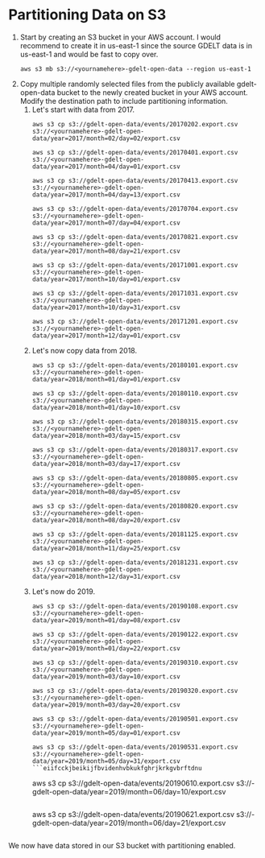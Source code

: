 # Partitioning Data on S3

1. Start by creating an S3 bucket in your AWS account. I would recommend to create it in us-east-1 since the source GDELT data is in us-east-1 and would be fast to copy over.
    ```
    aws s3 mb s3://<yournamehere>-gdelt-open-data --region us-east-1
    ```
1. Copy multiple randomly selected files from the publicly available gdelt-open-data bucket to the newly created bucket in your AWS account. Modify the destination path to include partitioning information.
    1. Let's start with data from 2017.
        ```
        aws s3 cp s3://gdelt-open-data/events/20170202.export.csv s3://<yournamehere>-gdelt-open-data/year=2017/month=02/day=02/export.csv
        ```
        ```
        aws s3 cp s3://gdelt-open-data/events/20170401.export.csv s3://<yournamehere>-gdelt-open-data/year=2017/month=04/day=01/export.csv
        ```
        ```
        aws s3 cp s3://gdelt-open-data/events/20170413.export.csv s3://<yournamehere>-gdelt-open-data/year=2017/month=04/day=13/export.csv
        ```
        ```
        aws s3 cp s3://gdelt-open-data/events/20170704.export.csv s3://<yournamehere>-gdelt-open-data/year=2017/month=07/day=04/export.csv
        ```
        ```
        aws s3 cp s3://gdelt-open-data/events/20170821.export.csv s3://<yournamehere>-gdelt-open-data/year=2017/month=08/day=21/export.csv
        ```
        ```
        aws s3 cp s3://gdelt-open-data/events/20171001.export.csv s3://<yournamehere>-gdelt-open-data/year=2017/month=10/day=01/export.csv
        ```
        ```
        aws s3 cp s3://gdelt-open-data/events/20171031.export.csv s3://<yournamehere>-gdelt-open-data/year=2017/month=10/day=31/export.csv
        ```
        ```
        aws s3 cp s3://gdelt-open-data/events/20171201.export.csv s3://<yournamehere>-gdelt-open-data/year=2017/month=12/day=01/export.csv
        ```
    1. Let's now copy data from 2018.
        ```
        aws s3 cp s3://gdelt-open-data/events/20180101.export.csv s3://<yournamehere>-gdelt-open-data/year=2018/month=01/day=01/export.csv
        ```
        ```
        aws s3 cp s3://gdelt-open-data/events/20180110.export.csv s3://<yournamehere>-gdelt-open-data/year=2018/month=01/day=10/export.csv
        ```
        ```
        aws s3 cp s3://gdelt-open-data/events/20180315.export.csv s3://<yournamehere>-gdelt-open-data/year=2018/month=03/day=15/export.csv
        ```
        ```
        aws s3 cp s3://gdelt-open-data/events/20180317.export.csv s3://<yournamehere>-gdelt-open-data/year=2018/month=03/day=17/export.csv
        ```
        ```
        aws s3 cp s3://gdelt-open-data/events/20180805.export.csv s3://<yournamehere>-gdelt-open-data/year=2018/month=08/day=05/export.csv
        ```
        ```
        aws s3 cp s3://gdelt-open-data/events/20180820.export.csv s3://<yournamehere>-gdelt-open-data/year=2018/month=08/day=20/export.csv
        ```
        ```
        aws s3 cp s3://gdelt-open-data/events/20181125.export.csv s3://<yournamehere>-gdelt-open-data/year=2018/month=11/day=25/export.csv
        ```
        ```
        aws s3 cp s3://gdelt-open-data/events/20181231.export.csv s3://<yournamehere>-gdelt-open-data/year=2018/month=12/day=31/export.csv
        ```
    1. Let's now do 2019.
        ```
        aws s3 cp s3://gdelt-open-data/events/20190108.export.csv s3://<yournamehere>-gdelt-open-data/year=2019/month=01/day=08/export.csv
        ```
        ```
        aws s3 cp s3://gdelt-open-data/events/20190122.export.csv s3://<yournamehere>-gdelt-open-data/year=2019/month=01/day=22/export.csv
        ```
        ```
        aws s3 cp s3://gdelt-open-data/events/20190310.export.csv s3://<yournamehere>-gdelt-open-data/year=2019/month=03/day=10/export.csv
        ```
        ```
        aws s3 cp s3://gdelt-open-data/events/20190320.export.csv s3://<yournamehere>-gdelt-open-data/year=2019/month=03/day=20/export.csv
        ```
        ```
        aws s3 cp s3://gdelt-open-data/events/20190501.export.csv s3://<yournamehere>-gdelt-open-data/year=2019/month=05/day=01/export.csv
        ```
        ```
        aws s3 cp s3://gdelt-open-data/events/20190531.export.csv s3://<yournamehere>-gdelt-open-data/year=2019/month=05/day=31/export.csv
        ```eiifcckjbeikijfbvidenhvbkukfghrjkrkgvbrftdnu
        
        ```
        aws s3 cp s3://gdelt-open-data/events/20190610.export.csv s3://<yournamehere>-gdelt-open-data/year=2019/month=06/day=10/export.csv
        ```
        ```
        aws s3 cp s3://gdelt-open-data/events/20190621.export.csv s3://<yournamehere>-gdelt-open-data/year=2019/month=06/day=21/export.csv
        ```

We now have data stored in our S3 bucket with partitioning enabled.